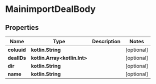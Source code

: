
# MainimportDealBody

## Properties
Name | Type | Description | Notes
------------ | ------------- | ------------- | -------------
**coluuid** | **kotlin.String** |  |  [optional]
**dealIDs** | **kotlin.Array&lt;kotlin.Int&gt;** |  |  [optional]
**dir** | **kotlin.String** |  |  [optional]
**name** | **kotlin.String** |  |  [optional]



